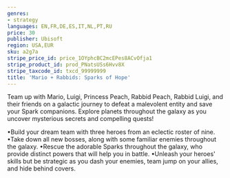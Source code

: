 ```yaml
---
genres:
- strategy
languages: EN,FR,DE,ES,IT,NL,PT,RU
price: 30
publisher: Ubisoft
region: USA,EUR
sku: a2g7a
stripe_price_id: price_1OYphcBC2mcEPes8ACvOfja1
stripe_product_id: prod_PNatsUSs6Hvv8X
stripe_taxcode_id: txcd_99999999
title: 'Mario + Rabbids: Sparks of Hope'
---
```


Team up with Mario, Luigi, Princess Peach, Rabbid Peach, Rabbid Luigi, and their friends on a galactic journey to defeat a malevolent entity and save your Spark companions. Explore planets throughout the galaxy as you uncover mysterious secrets and compelling quests!

•Build your dream team with three heroes from an eclectic roster of nine.
•Take down all new bosses, along with some familiar enemies throughout the galaxy.
•Rescue the adorable Sparks throughout the galaxy, who provide distinct powers that will help you in battle.
•Unleash your heroes' skills but be strategic as you dash your enemies, team jump on your allies, and hide behind covers.